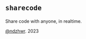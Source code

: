 ## <b><pre>sharecode</pre> </b>
Share code with anyone, in realtime.

[@ndzhwr](https://twitter.com/ndzhwr). 2023
